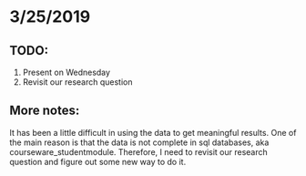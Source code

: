 # 3/25/2019 

## TODO:
1. Present on Wednesday 
2. Revisit our research question

## More notes: 
It has been a little difficult in using the data to get meaningful results. One of the main reason is that the data is not complete in sql databases, aka courseware_studentmodule. Therefore, I need to revisit our research question and figure out some new way to do it. 

